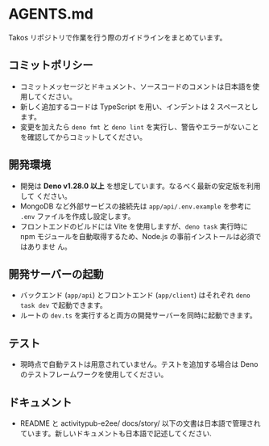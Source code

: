 # AGENTS.md

Takos リポジトリで作業を行う際のガイドラインをまとめています。

## コミットポリシー

- コミットメッセージとドキュメント、ソースコードのコメントは日本語を使用してください。
- 新しく追加するコードは TypeScript を用い、インデントは 2 スペースとします。
- 変更を加えたら `deno fmt` と `deno lint`
  を実行し、警告やエラーがないことを確認してからコミットしてください。

## 開発環境

- 開発は **Deno v1.28.0 以上** を想定しています。なるべく最新の安定版を利用して
  ください。
- MongoDB など外部サービスの接続先は `app/api/.env.example` を参考に `.env`
  ファイルを作成し設定します。
- フロントエンドのビルドには Vite を使用しますが、`deno task` 実行時に npm
  モジュールを自動取得するため、Node.js の事前インストールは必須ではありませ
  ん。

## 開発サーバーの起動

- バックエンド (`app/api`) とフロントエンド (`app/client`) はそれぞれ
  `deno task dev` で起動できます。
- ルートの `dev.ts` を実行すると両方の開発サーバーを同時に起動できます。

## テスト

- 現時点で自動テストは用意されていません。テストを追加する場合は Deno
  のテストフレームワークを使用してください。

## ドキュメント

- README と activitypub-e2ee/ docs/story/
  以下の文書は日本語で管理されています。新しいドキュメントも日本語で記述してください.
